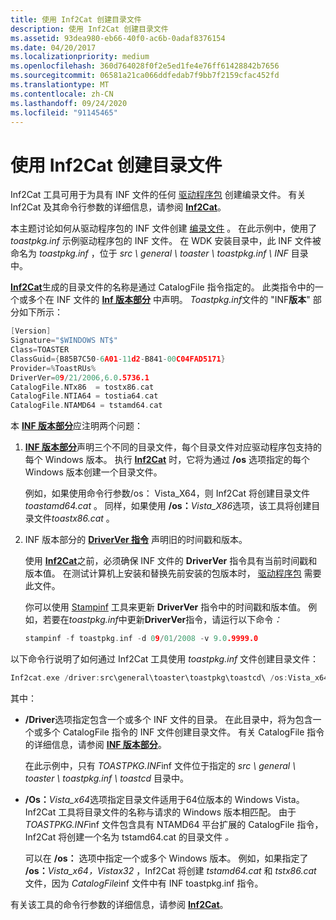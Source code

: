 ```yaml
---
title: 使用 Inf2Cat 创建目录文件
description: 使用 Inf2Cat 创建目录文件
ms.assetid: 93dea980-eb66-40f0-ac6b-0adaf8376154
ms.date: 04/20/2017
ms.localizationpriority: medium
ms.openlocfilehash: 360d764028f0f2e5ed1fe4e76ff61428842b7656
ms.sourcegitcommit: 06581a21ca066ddfedab7f9bb7f2159cfac452fd
ms.translationtype: MT
ms.contentlocale: zh-CN
ms.lasthandoff: 09/24/2020
ms.locfileid: "91145465"
---
```

# <a name="using-inf2cat-to-create-a-catalog-file"></a>使用 Inf2Cat 创建目录文件


Inf2Cat 工具可用于为具有 INF 文件的任何 [驱动程序包](driver-packages.md) 创建编录文件。 有关 Inf2Cat 及其命令行参数的详细信息，请参阅 [**Inf2Cat**](../devtest/inf2cat.md)。

本主题讨论如何从驱动程序包的 INF 文件创建 [编录文件](catalog-files.md) 。 在此示例中，使用了 *toastpkg.inf* 示例驱动程序包的 INF 文件。 在 WDK 安装目录中，此 INF 文件被命名为 *toastpkg.inf* ，位于 *src \\ general \\ toaster \\ toastpkg.inf \\ INF* 目录中。

[**Inf2Cat**](../devtest/inf2cat.md)生成的目录文件的名称是通过 CatalogFile 指令指定的。 此类指令中的一个或多个在 INF 文件的 [**Inf 版本部分**](inf-version-section.md) 中声明。 *Toastpkg.inf*文件的 "INF**版本**" 部分如下所示：

```cpp
[Version]
Signature="$WINDOWS NT$"
Class=TOASTER
ClassGuid={B85B7C50-6A01-11d2-B841-00C04FAD5171}
Provider=%ToastRUs%
DriverVer=09/21/2006,6.0.5736.1
CatalogFile.NTx86  = tostx86.cat
CatalogFile.NTIA64 = tostia64.cat
CatalogFile.NTAMD64 = tstamd64.cat
```

本 [**INF 版本部分**](inf-version-section.md)应注明两个问题：

1. [**INF 版本部分**](inf-version-section.md)声明三个不同的目录文件，每个目录文件对应驱动程序包支持的每个 Windows 版本。 执行 [**Inf2Cat**](../devtest/inf2cat.md) 时，它将为通过 **/os** 选项指定的每个 Windows 版本创建一个目录文件。

   例如，如果使用命令行参数/os： Vista_X64，则 Inf2Cat 将创建目录文件 *toastamd64.cat* 。 同样，如果使用 **/os：**<em>Vista_X86</em>选项，该工具将创建目录文件*toastx86.cat* 。

2. INF 版本部分的 [**DriverVer 指令**](inf-driverver-directive.md) 声明旧的时间戳和版本。

   使用 [**Inf2Cat**](../devtest/inf2cat.md)之前，必须确保 INF 文件的 **DriverVer** 指令具有当前时间戳和版本值。 在测试计算机上安装和替换先前安装的包版本时， [驱动程序包](driver-packages.md) 需要此文件。

   你可以使用 [Stampinf](../devtest/stampinf.md) 工具来更新 **DriverVer** 指令中的时间戳和版本值。 例如，若要在*toastpkg.inf*中更新**DriverVer**指令，请运行以下命令<em>：</em>

   ```cpp
   stampinf -f toastpkg.inf -d 09/01/2008 -v 9.0.9999.0
   ```

以下命令行说明了如何通过 Inf2Cat 工具使用 *toastpkg.inf* 文件创建目录文件：

```cpp
Inf2cat.exe /driver:src\general\toaster\toastpkg\toastcd\ /os:Vista_x64
```

其中：

- **/Driver**选项指定包含一个或多个 INF 文件的目录。 在此目录中，将为包含一个或多个 CatalogFile 指令的 INF 文件创建目录文件。 有关 CatalogFile 指令的详细信息，请参阅 [**INF 版本部分**](inf-version-section.md)。

  在此示例中，只有 *TOASTPKG.INF*inf 文件位于指定的 *src \\ general \\ toaster \\ toastpkg.inf \\ toastcd* 目录中。

- **/Os：**<em>Vista_x64</em>选项指定目录文件适用于64位版本的 Windows Vista。 Inf2Cat 工具将目录文件的名称与请求的 Windows 版本相匹配。 由于 *TOASTPKG.INF*inf 文件包含具有 NTAMD64 平台扩展的 CatalogFile 指令，Inf2Cat 将创建一个名为 tstamd64.cat 的目录文件 *。*

  可以在 **/os：** 选项中指定一个或多个 Windows 版本。 例如，如果指定了 **/os：**<em>Vista_x64，Vistax32</em> ，Inf2Cat 将创建 *tstamd64.cat* 和 *tstx86.cat* 文件，因为 *CatalogFile*inf 文件中有 INF toastpkg.inf 指令。

有关该工具的命令行参数的详细信息，请参阅 [**Inf2Cat**](../devtest/inf2cat.md)。

 

